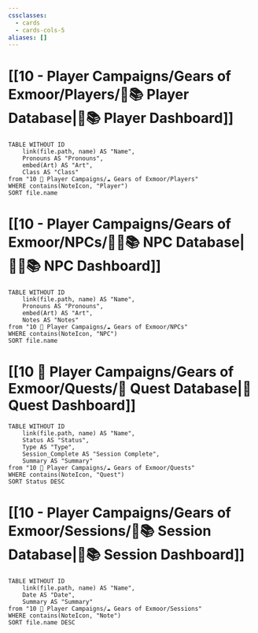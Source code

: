 ```yaml
---
cssclasses:
  - cards
  - cards-cols-5
aliases: []
---
```


# [[10 - Player Campaigns/Gears of Exmoor/Players/🧙📚 Player Database|🧙📚 Player Dashboard]]
```dataview
TABLE WITHOUT ID 
	link(file.path, name) AS "Name", 
	Pronouns AS "Pronouns",
	embed(Art) AS "Art",
	Class AS "Class"
from "10 🧙 Player Campaigns/☁️ Gears of Exmoor/Players"
WHERE contains(NoteIcon, "Player")
SORT file.name
```

# [[10 - Player Campaigns/Gears of Exmoor/NPCs/👨‍🌾📚 NPC Database|👨‍🌾📚 NPC Dashboard]]
```dataview
TABLE WITHOUT ID 
	link(file.path, name) AS "Name", 
	Pronouns AS "Pronouns",
	embed(Art) AS "Art",
	Notes AS "Notes"
from "10 🧙 Player Campaigns/☁️ Gears of Exmoor/NPCs"
WHERE contains(NoteIcon, "NPC")
SORT file.name
```

# [[10 🧙 Player Campaigns/Gears of Exmoor/Quests/🎯 Quest Database|🎯 Quest Dashboard]]
```dataview
TABLE WITHOUT ID 
	link(file.path, name) AS "Name",
	Status AS "Status",
	Type AS "Type",
	Session_Complete AS "Session Complete",
	Summary AS "Summary"
from "10 🧙 Player Campaigns/☁️ Gears of Exmoor/Quests"
WHERE contains(NoteIcon, "Quest")
SORT Status DESC
```

# [[10 - Player Campaigns/Gears of Exmoor/Sessions/🧻📚 Session Database|🧻📚 Session Dashboard]]
```dataview
TABLE WITHOUT ID 
	link(file.path, name) AS "Name", 
	Date AS "Date",
	Summary AS "Summary"
from "10 🧙 Player Campaigns/☁️ Gears of Exmoor/Sessions"
WHERE contains(NoteIcon, "Note")
SORT file.name DESC
```
